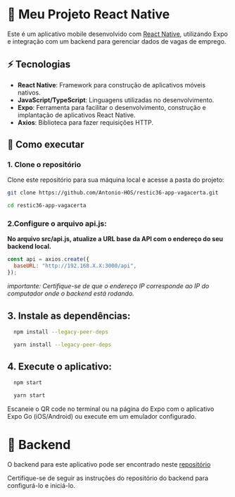 # 📱 Meu Projeto React Native

Este é um aplicativo mobile desenvolvido com [React Native](https://reactnative.dev/), utilizando Expo e integração com um backend para gerenciar dados de vagas de emprego.

## ⚡ Tecnologias

- **React Native**: Framework para construção de aplicativos móveis nativos.
- **JavaScript/TypeScript**: Linguagens utilizadas no desenvolvimento.
- **Expo**: Ferramenta para facilitar o desenvolvimento, construção e implantação de aplicativos React Native.
- **Axios**: Biblioteca para fazer requisições HTTP.

## 🚀 Como executar

### 1. Clone o repositório

Clone este repositório para sua máquina local e acesse a pasta do projeto:

```bash
git clone https://github.com/Antonio-HOS/restic36-app-vagacerta.git
```

```bash
cd restic36-app-vagacerta
```

### 2.Configure o arquivo api.js:

**No arquivo src/api.js, atualize a URL base da API com o endereço do seu backend local.**

```javascript
const api = axios.create({
  baseURL: "http://192.168.X.X:3000/api",
});
```

_importante: Certifique-se de que o endereço IP corresponde ao IP do computador onde o backend está rodando._

## 3. Instale as dependências:

```bash
  npm install --legacy-peer-deps
```

```bash
  yarn install --legacy-peer-deps
```

## 4. Execute o aplicativo:

```bash
  npm start
```

```bash
  yarn start
```

Escaneie o QR code no terminal ou na página do Expo com o aplicativo Expo Go (iOS/Android) ou execute em um emulador configurado.

# 🔗 Backend

O backend para este aplicativo pode ser encontrado neste [repositório](https://github.com/Antonio-HOS/vagas-api)

Certifique-se de seguir as instruções do repositório do backend para configurá-lo e iniciá-lo.
